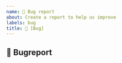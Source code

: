 ```yaml
---
name: 🐛 Bug report
about: Create a report to help us improve
labels: bug
title: 🐛 [Bug] 
---
```

<!-- You can find the latest issue templates here https://github.com/ulfgebhardt/issue-templates -->

## 🐛 Bugreport
<!-- Describe your issue in detail. Include screenshots if needed. Give us as much information as possible. Use a clear and concise description of what the bug is.-->
